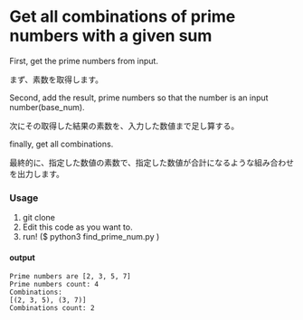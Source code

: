 # Get all combinations of prime numbers with a given sum 

First, get the prime numbers from input.

まず、素数を取得します。

Second, add the result, prime numbers so that the number is an input number(base_num).

次にその取得した結果の素数を、入力した数値まで足し算する。

finally, get all combinations.

最終的に、指定した数値の素数で、指定した数値が合計になるような組み合わせを出力します。


### Usage

1. git clone
2. Edit this code as you want to.
3. run! ($ python3 find_prime_num.py <number>)

#### output

```
Prime numbers are [2, 3, 5, 7]
Prime numbers count: 4
Combinations:
[(2, 3, 5), (3, 7)]
Combinations count: 2
```
